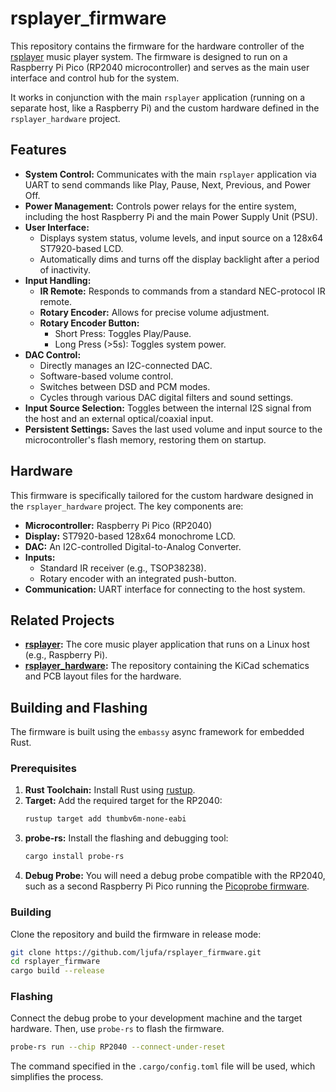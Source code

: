 # rsplayer_firmware

This repository contains the firmware for the hardware controller of the [rsplayer](https://github.com/ljufa/rsplayer) music player system. The firmware is designed to run on a Raspberry Pi Pico (RP2040 microcontroller) and serves as the main user interface and control hub for the system.

It works in conjunction with the main `rsplayer` application (running on a separate host, like a Raspberry Pi) and the custom hardware defined in the `rsplayer_hardware` project.

## Features

*   **System Control:** Communicates with the main `rsplayer` application via UART to send commands like Play, Pause, Next, Previous, and Power Off.
*   **Power Management:** Controls power relays for the entire system, including the host Raspberry Pi and the main Power Supply Unit (PSU).
*   **User Interface:**
    *   Displays system status, volume levels, and input source on a 128x64 ST7920-based LCD.
    *   Automatically dims and turns off the display backlight after a period of inactivity.
*   **Input Handling:**
    *   **IR Remote:** Responds to commands from a standard NEC-protocol IR remote.
    *   **Rotary Encoder:** Allows for precise volume adjustment.
    *   **Rotary Encoder Button:**
        *   Short Press: Toggles Play/Pause.
        *   Long Press (>5s): Toggles system power.
*   **DAC Control:**
    *   Directly manages an I2C-connected DAC.
    *   Software-based volume control.
    *   Switches between DSD and PCM modes.
    *   Cycles through various DAC digital filters and sound settings.
*   **Input Source Selection:** Toggles between the internal I2S signal from the host and an external optical/coaxial input.
*   **Persistent Settings:** Saves the last used volume and input source to the microcontroller's flash memory, restoring them on startup.

## Hardware

This firmware is specifically tailored for the custom hardware designed in the `rsplayer_hardware` project. The key components are:

*   **Microcontroller:** Raspberry Pi Pico (RP2040)
*   **Display:** ST7920-based 128x64 monochrome LCD.
*   **DAC:** An I2C-controlled Digital-to-Analog Converter.
*   **Inputs:**
    *   Standard IR receiver (e.g., TSOP38238).
    *   Rotary encoder with an integrated push-button.
*   **Communication:** UART interface for connecting to the host system.

## Related Projects

*   **[rsplayer](https://github.com/ljufa/rsplayer):** The core music player application that runs on a Linux host (e.g., Raspberry Pi).
*   **[rsplayer_hardware](https://github.com/ljufa/rsplayer_hardware):** The repository containing the KiCad schematics and PCB layout files for the hardware.

## Building and Flashing

The firmware is built using the `embassy` async framework for embedded Rust.

### Prerequisites

1.  **Rust Toolchain:** Install Rust using [rustup](https://rustup.rs/).
2.  **Target:** Add the required target for the RP2040:
    ```sh
    rustup target add thumbv6m-none-eabi
    ```
3.  **probe-rs:** Install the flashing and debugging tool:
    ```sh
    cargo install probe-rs
    ```
4.  **Debug Probe:** You will need a debug probe compatible with the RP2040, such as a second Raspberry Pi Pico running the [Picoprobe firmware](https://github.com/raspberrypi/picoprobe).

### Building

Clone the repository and build the firmware in release mode:

```sh
git clone https://github.com/ljufa/rsplayer_firmware.git
cd rsplayer_firmware
cargo build --release
```

### Flashing

Connect the debug probe to your development machine and the target hardware. Then, use `probe-rs` to flash the firmware.

```sh
probe-rs run --chip RP2040 --connect-under-reset
```

The command specified in the `.cargo/config.toml` file will be used, which simplifies the process.
